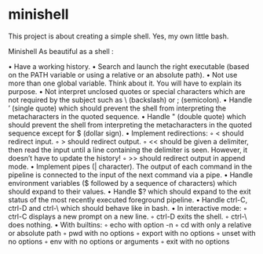 # minishell

This project is about creating a simple shell.
Yes, my own little bash.


Minishell As beautiful as a shell :

• Have a working history.
• Search and launch the right executable (based on the PATH variable or using a
    relative or an absolute path).
• Not use more than one global variable. Think about it. You will have to explain
    its purpose.
• Not interpret unclosed quotes or special characters which are not required by the
    subject such as \ (backslash) or ; (semicolon).
• Handle ’ (single quote) which should prevent the shell from interpreting the metacharacters in the quoted sequence.
• Handle " (double quote) which should prevent the shell from interpreting the metacharacters in the quoted sequence except for $ (dollar sign).
• Implement redirections:
    ◦ < should redirect input.
    ◦ > should redirect output.
    ◦ << should be given a delimiter, then read the input until a line containing the
      delimiter is seen. However, it doesn’t have to update the history!
    ◦ >> should redirect output in append mode.
• Implement pipes (| character). The output of each command in the pipeline is
    connected to the input of the next command via a pipe.
• Handle environment variables ($ followed by a sequence of characters) which
    should expand to their values.
• Handle $? which should expand to the exit status of the most recently executed
    foreground pipeline.
• Handle ctrl-C, ctrl-D and ctrl-\ which should behave like in bash.
• In interactive mode:
    ◦ ctrl-C displays a new prompt on a new line.
    ◦ ctrl-D exits the shell.
    ◦ ctrl-\ does nothing.
• With builtins:
    ◦ echo with option -n
    ◦ cd with only a relative or absolute path
    ◦ pwd with no options
    ◦ export with no options
    ◦ unset with no options
    ◦ env with no options or arguments
    ◦ exit with no options

